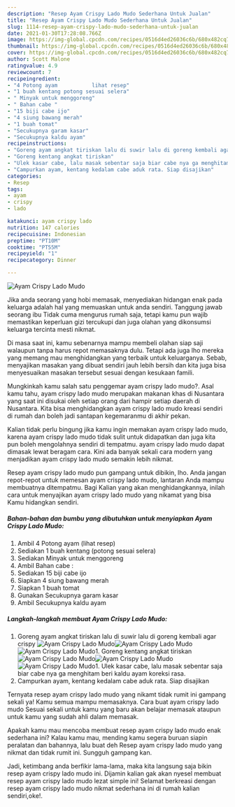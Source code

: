 ```yaml
---
description: "Resep Ayam Crispy Lado Mudo Sederhana Untuk Jualan"
title: "Resep Ayam Crispy Lado Mudo Sederhana Untuk Jualan"
slug: 1114-resep-ayam-crispy-lado-mudo-sederhana-untuk-jualan
date: 2021-01-30T17:28:08.766Z
image: https://img-global.cpcdn.com/recipes/0516d4ed26036c6b/680x482cq70/ayam-crispy-lado-mudo-foto-resep-utama.jpg
thumbnail: https://img-global.cpcdn.com/recipes/0516d4ed26036c6b/680x482cq70/ayam-crispy-lado-mudo-foto-resep-utama.jpg
cover: https://img-global.cpcdn.com/recipes/0516d4ed26036c6b/680x482cq70/ayam-crispy-lado-mudo-foto-resep-utama.jpg
author: Scott Malone
ratingvalue: 4.9
reviewcount: 7
recipeingredient:
- "4 Potong ayam           lihat resep"
- "1 buah kentang potong sesuai selera"
- " Minyak untuk menggoreng"
- " Bahan cabe "
- "15 biji cabe ijo"
- "4 siung bawang merah"
- "1 buah tomat"
- "Secukupnya garam kasar"
- "Secukupnya kaldu ayam"
recipeinstructions:
- "Goreng ayam angkat tiriskan lalu di suwir lalu di goreng kembali agar crispy"
- "Goreng kentang angkat tiriskan"
- "Ulek kasar cabe, lalu masak sebentar saja biar cabe nya ga menghitam beri kaldu ayam koreksi rasa."
- "Campurkan ayam, kentang kedalam cabe aduk rata. Siap disajikan"
categories:
- Resep
tags:
- ayam
- crispy
- lado

katakunci: ayam crispy lado 
nutrition: 147 calories
recipecuisine: Indonesian
preptime: "PT10M"
cooktime: "PT55M"
recipeyield: "1"
recipecategory: Dinner

---
```



![Ayam Crispy Lado Mudo](https://img-global.cpcdn.com/recipes/0516d4ed26036c6b/680x482cq70/ayam-crispy-lado-mudo-foto-resep-utama.jpg)

Jika anda seorang yang hobi memasak, menyediakan hidangan enak pada keluarga adalah hal yang memuaskan untuk anda sendiri. Tanggung jawab seorang ibu Tidak cuma mengurus rumah saja, tetapi kamu pun wajib memastikan keperluan gizi tercukupi dan juga olahan yang dikonsumsi keluarga tercinta mesti nikmat.

Di masa  saat ini, kamu sebenarnya mampu membeli olahan siap saji walaupun tanpa harus repot memasaknya dulu. Tetapi ada juga lho mereka yang memang mau menghidangkan yang terbaik untuk keluarganya. Sebab, menyajikan masakan yang dibuat sendiri jauh lebih bersih dan kita juga bisa menyesuaikan masakan tersebut sesuai dengan kesukaan famili. 



Mungkinkah kamu salah satu penggemar ayam crispy lado mudo?. Asal kamu tahu, ayam crispy lado mudo merupakan makanan khas di Nusantara yang saat ini disukai oleh setiap orang dari hampir setiap daerah di Nusantara. Kita bisa menghidangkan ayam crispy lado mudo kreasi sendiri di rumah dan boleh jadi santapan kegemaranmu di akhir pekan.

Kalian tidak perlu bingung jika kamu ingin memakan ayam crispy lado mudo, karena ayam crispy lado mudo tidak sulit untuk didapatkan dan juga kita pun boleh mengolahnya sendiri di tempatmu. ayam crispy lado mudo dapat dimasak lewat beragam cara. Kini ada banyak sekali cara modern yang menjadikan ayam crispy lado mudo semakin lebih nikmat.

Resep ayam crispy lado mudo pun gampang untuk dibikin, lho. Anda jangan repot-repot untuk memesan ayam crispy lado mudo, lantaran Anda mampu membuatnya ditempatmu. Bagi Kalian yang akan menghidangkannya, inilah cara untuk menyajikan ayam crispy lado mudo yang nikamat yang bisa Kamu hidangkan sendiri.

<!--inarticleads1-->

##### Bahan-bahan dan bumbu yang dibutuhkan untuk menyiapkan Ayam Crispy Lado Mudo:

1. Ambil 4 Potong ayam           (lihat resep)
1. Sediakan 1 buah kentang (potong sesuai selera)
1. Sediakan  Minyak untuk menggoreng
1. Ambil  Bahan cabe :
1. Sediakan 15 biji cabe ijo
1. Siapkan 4 siung bawang merah
1. Siapkan 1 buah tomat
1. Gunakan Secukupnya garam kasar
1. Ambil Secukupnya kaldu ayam




<!--inarticleads2-->

##### Langkah-langkah membuat Ayam Crispy Lado Mudo:

1. Goreng ayam angkat tiriskan lalu di suwir lalu di goreng kembali agar crispy
<img src="https://img-global.cpcdn.com/steps/48e0b449d0e6c2b9/160x128cq70/ayam-crispy-lado-mudo-langkah-memasak-1-foto.jpg" alt="Ayam Crispy Lado Mudo"><img src="https://img-global.cpcdn.com/steps/cb0c52037723176f/160x128cq70/ayam-crispy-lado-mudo-langkah-memasak-1-foto.jpg" alt="Ayam Crispy Lado Mudo"><img src="https://img-global.cpcdn.com/steps/857761f6f6457b5e/160x128cq70/ayam-crispy-lado-mudo-langkah-memasak-1-foto.jpg" alt="Ayam Crispy Lado Mudo">1. Goreng kentang angkat tiriskan
<img src="https://img-global.cpcdn.com/steps/32c64e554fe53215/160x128cq70/ayam-crispy-lado-mudo-langkah-memasak-2-foto.jpg" alt="Ayam Crispy Lado Mudo"><img src="https://img-global.cpcdn.com/steps/7db287ddafed02aa/160x128cq70/ayam-crispy-lado-mudo-langkah-memasak-2-foto.jpg" alt="Ayam Crispy Lado Mudo"><img src="https://img-global.cpcdn.com/steps/4a1e399b86e5e51f/160x128cq70/ayam-crispy-lado-mudo-langkah-memasak-2-foto.jpg" alt="Ayam Crispy Lado Mudo">1. Ulek kasar cabe, lalu masak sebentar saja biar cabe nya ga menghitam beri kaldu ayam koreksi rasa.
1. Campurkan ayam, kentang kedalam cabe aduk rata. Siap disajikan




Ternyata resep ayam crispy lado mudo yang nikamt tidak rumit ini gampang sekali ya! Kamu semua mampu memasaknya. Cara buat ayam crispy lado mudo Sesuai sekali untuk kamu yang baru akan belajar memasak ataupun untuk kamu yang sudah ahli dalam memasak.

Apakah kamu mau mencoba membuat resep ayam crispy lado mudo enak sederhana ini? Kalau kamu mau, mending kamu segera buruan siapin peralatan dan bahannya, lalu buat deh Resep ayam crispy lado mudo yang nikmat dan tidak rumit ini. Sungguh gampang kan. 

Jadi, ketimbang anda berfikir lama-lama, maka kita langsung saja bikin resep ayam crispy lado mudo ini. Dijamin kalian gak akan nyesel membuat resep ayam crispy lado mudo lezat simple ini! Selamat berkreasi dengan resep ayam crispy lado mudo nikmat sederhana ini di rumah kalian sendiri,oke!.

